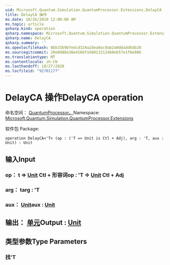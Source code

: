 ```yaml
---
uid: Microsoft.Quantum.Simulation.QuantumProcessor.Extensions.DelayCA
title: DelayCA 操作
ms.date: 10/26/2020 12:00:00 AM
ms.topic: article
qsharp.kind: operation
qsharp.namespace: Microsoft.Quantum.Simulation.QuantumProcessor.Extensions
qsharp.name: DelayCA
qsharp.summary: ''
ms.openlocfilehash: 8bb33b9bfedcd324a2dea0ac9ab2a0ddadd6db20
ms.sourcegitcommit: 29e0d88a30e4166fa580132124b0eb57e1f0e986
ms.translationtype: MT
ms.contentlocale: zh-CN
ms.lasthandoff: 10/27/2020
ms.locfileid: "92701177"
---
```

# <a name="delayca-operation"></a><span data-ttu-id="31ab6-102">DelayCA 操作</span><span class="sxs-lookup"><span data-stu-id="31ab6-102">DelayCA operation</span></span>

<span data-ttu-id="31ab6-103">命名空间： [QuantumProcessor。](xref:Microsoft.Quantum.Simulation.QuantumProcessor.Extensions)</span><span class="sxs-lookup"><span data-stu-id="31ab6-103">Namespace: [Microsoft.Quantum.Simulation.QuantumProcessor.Extensions](xref:Microsoft.Quantum.Simulation.QuantumProcessor.Extensions)</span></span>

<span data-ttu-id="31ab6-104">软件包 [](https://nuget.org/packages/)</span><span class="sxs-lookup"><span data-stu-id="31ab6-104">Package: [](https://nuget.org/packages/)</span></span>




```qsharp
operation DelayCA<'T> (op : ('T => Unit is Ctl + Adj), arg : 'T, aux : Unit) : Unit
```


## <a name="input"></a><span data-ttu-id="31ab6-105">输入</span><span class="sxs-lookup"><span data-stu-id="31ab6-105">Input</span></span>

### <a name="op--t--unit-ctl--adj"></a><span data-ttu-id="31ab6-106">op： t => [Unit](xref:microsoft.quantum.lang-ref.unit) Ctl + 形容词</span><span class="sxs-lookup"><span data-stu-id="31ab6-106">op : 'T => [Unit](xref:microsoft.quantum.lang-ref.unit) Ctl + Adj</span></span>




### <a name="arg--t"></a><span data-ttu-id="31ab6-107">arg： t</span><span class="sxs-lookup"><span data-stu-id="31ab6-107">arg : 'T</span></span>




### <a name="aux--unit"></a><span data-ttu-id="31ab6-108">aux： [Unit](xref:microsoft.quantum.lang-ref.unit)</span><span class="sxs-lookup"><span data-stu-id="31ab6-108">aux : [Unit](xref:microsoft.quantum.lang-ref.unit)</span></span>





## <a name="output--unit"></a><span data-ttu-id="31ab6-109">输出： [单元](xref:microsoft.quantum.lang-ref.unit)</span><span class="sxs-lookup"><span data-stu-id="31ab6-109">Output : [Unit](xref:microsoft.quantum.lang-ref.unit)</span></span>



## <a name="type-parameters"></a><span data-ttu-id="31ab6-110">类型参数</span><span class="sxs-lookup"><span data-stu-id="31ab6-110">Type Parameters</span></span>

### <a name="t"></a><span data-ttu-id="31ab6-111">找</span><span class="sxs-lookup"><span data-stu-id="31ab6-111">'T</span></span>

